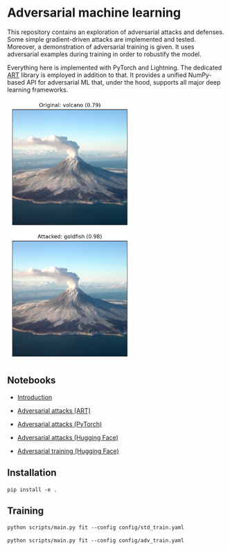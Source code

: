 # Adversarial machine learning

This repository contains an exploration of adversarial attacks and defenses.
Some simple gradient-driven attacks are implemented and tested.
Moreover, a demonstration of adversarial training is given.
It uses adversarial examples during training in order to robustify the model.

Everything here is implemented with PyTorch and Lightning.
The dedicated [ART](https://github.com/Trusted-AI/adversarial-robustness-toolbox)
library is employed in addition to that.
It provides a unified NumPy-based API for adversarial ML that,
under the hood, supports all major deep learning frameworks.

<p>
  <img src="assets/original.png" alt="The original image is correctly classified as a volcano" title="Original image before the attack" height="300" style="padding-right: 1em;">
  <img src="assets/attacked.png" alt="The attacked image is misclassified as a goldfish" title="Imperceptibly perturbed image after the (targeted PGD) attack" height="300">
</p>


## Notebooks

- [Introduction](notebooks/intro.ipynb)

- [Adversarial attacks (ART)](notebooks/adv_attacks_art.ipynb)

- [Adversarial attacks (PyTorch)](notebooks/adv_attacks_pt.ipynb)

- [Adversarial attacks (Hugging Face)](notebooks/adv_attacks_hf.ipynb)

- [Adversarial training (Hugging Face)](notebooks/adv_train_hf.ipynb)


## Installation

```
pip install -e .
```


## Training

```
python scripts/main.py fit --config config/std_train.yaml
```

```
python scripts/main.py fit --config config/adv_train.yaml
```

